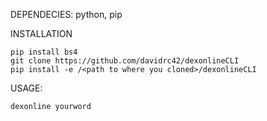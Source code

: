 DEPENDECIES: python, pip

INSTALLATION
```
pip install bs4
git clone https://github.com/davidrc42/dexonlineCLI
pip install -e /<path to where you cloned>/dexonlineCLI
```

USAGE:
```
dexonline yourword
```

